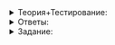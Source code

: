 <details>
<summary>Теория+Тестирование:</summary>

# mutex и lock_guard

Разберёмся, как быть с классом  `Account`  и его методом  `TrySpend`, если хочется вызывать его параллельно из разных потоков, но не порождать состояния гонки. Вспомним, как выглядит этот метод, и задумаемся, чего дополнительно мы от него ждём:

```cpp
bool Account::TrySpend(int plan) {
    if (value_ < plan) {
        return false;
    } else {
        value_ -= plan;
        return true;
    }
}

```

Во-первых, хочется защититься от одновременного выполнения вычитания разными потоками. Во-вторых, нужно, чтобы между проверкой условия и последующим действием никто не поменял  `value_`.

Проще говоря, надо запретить нескольким потокам одновременно выполнять тело этого метода. Области программы, в которые нельзя заходить нескольким потокам, называются критическими секциями. Сейчас вы узнаете, как это организовать.

Критическая секция контролируется специальным объектом — мьютексом. Одна критическая секция — один мьютекс. Работает он следующим образом.

1.  Подключите библиотеку  `<mutex>`.
2.  Создайте объект  `mutex m;`, соответствующий конкретной критической секции. Этот объект должен быть общим для всех потоков, которые в неё заходят.
3.  Перед входом в критическую секцию захватите блокировку вызовом  `m.lock();`. Если блокировка уже захвачена — как правило, другим потоком — метод  `lock`  не завершится, пока мьютекс не освободится.
4.  При выходе из критической секции отпустите блокировку вызовом  `m.unlock();`. Этот метод не будет ничего ожидать, зато в результате другой ожидающий освобождения поток сможет взять блокировку.

Если каждый поток будет вести себя хорошо, то есть блокировать мьютекс при входе и разблокировать при выходе, проблем не возникнет.

Класс  `Account`  здесь можно сравнить с общим кошельком. Как правило, он лежит на тумбочке в прихожей. Это значит, что он свободен. Если хочешь воспользоваться, возьми себе — захвати блокировку. Проверь, сколько там денег, потрать и верни на место — отпусти блокировку.

----------

Как нужно объявить объект мьютекса?

-   Локальной переменной в методе  `TrySpend`.
    
-   Полем класса  `Account`.
    
-   Статическим полем класса  `Account`  или глобальной переменной.
    

В коде это будет выглядеть так:

```cpp
#include <mutex>

// ...

class Account {
public:
    explicit Account(int value) : value_(value) {}
    int GetValue() const { return value_; }
    bool TrySpend(int plan) {
        value_mutex_.lock();  // вход в критическую секцию
        if (value_ < plan) {
            value_mutex_.unlock();  // выход из критической секции
            return false;
        } else {
            value_ -= plan;
            value_mutex_.unlock();  // выход из критической секции
            return true;
        }
    }
private:
    int value_;
    mutex value_mutex_;
};

```

----------

Какие проблемы вы видите в этом коде? Выберите несколько вариантов ответа.

-   Проверка условия  `value_ < plan`  сама по себе может быть выполнена параллельно, так что её можно вынести из критической секции.
    
-   Можно случайно добавить содержательный код перед  `lock`.
    
-   Можно случайно добавить содержательный код после  `unlock`.
    
-   Нужно не забыть отпустить блокировку в каждой ветке выхода из функции.
    

Самая большая проблема — высокий риск забыть отпустить блокировку при выходе из функции. Причём это может произойти не только по  `return`, но и при выбросе исключения. Если забыть, случится так называемый deadlock: все потоки будут ждать на своих методах  `lock`, а освободить будет уже некому.

Вспомним пример с кошельком: если кто-либо, не обнаружив достаточного количества денег, забудет вернуть кошелёк на тумбочку, остальные члены семьи соберутся вокруг неё и будут ждать — надеясь, что деньги ещё остались. Неприятная ситуация!

Не допустить таких ошибок поможет класс  `lock_guard`: при создании ему передаётся ссылка на нужный мьютекс, и в конструкторе он берёт блокировку. В деструкторе же — отпускает. Код становится компактнее и безопаснее:

```cpp
bool TrySpend(int plan) {
    lock_guard guard(value_mutex_);
    if (value_ < plan) {
        return false;
    } else {
        value_ -= plan;
        return true;
    }
}

```

Класс  `lock_guard`  шаблонный по типу мьютекса, но при таком его использовании тип выводится автоматически из типа аргумента конструктора.

Теперь программа будет выводить разумные числа, которые в сумме дают 1 000 000:

```
Spent 239753
Spent 226058
Spent 337955
Spent 196234
0

```

## Фреймворк для тестирования

Юнит-тесты в некоторых задачах курса используют фреймворк, подобный тому, что вы разработали во втором спринте. Кроме уже знакомых вам  `ASSERT`  и  `ASSERT_EQUAL`  в этом фреймворке есть макросы, которые проверяют выбрасывание исключений и облегчают запуск тестов. Следующая задача — как раз такая.

Весь фреймворк находится в единственном заголовочном файле  `test_framework.h`. Вы можете скачать его по ссылке ниже и проверять функции и классы вне тренажёра, на своём компьютере. Чтобы использовать фреймворк, положите  `test_framework.h`  в один каталог с файлами вашего проекта и подключите его директивой  `#include "test_framework.h"`.

📎 test_framework.h

</details>

<details>
<summary>Ответы:</summary>

# Ответы на задания

Как нужно объявить объект мьютекса?

-   **(-)**  Локальной переменной в методе  `TrySpend`.

> Тогда у каждого потока будет свой объект мьютекса, и один не узнает о том, что делает другой.

-   **(+)**  Полем класса  `Account`.
    
-   **(-)**  Статическим полем класса  `Account`  или глобальной переменной.
    

> Это избыточно: в данном случае потоки не смогут одновременно пользоваться разными объектами класса  `Account`, хотя никакой опасности в этом нет.

----------

Какие проблемы вы видите в этом коде? Выберите несколько вариантов ответа.

-   **(-)**  Проверка условия  `value_ < plan`  сама по себе может быть выполнена параллельно, так что её можно вынести из критической секции.

> Ни в коем случае! Если осталось 10 ₽ и каждый поток хочет потратить их все, после такого параллельного сравнения каждый из них будет считать, что имеет на это право.

-   **(-)**  Можно случайно добавить содержательный код перед  `lock`.

> Вот тут можно поспорить: вы сами решаете, с какого момента начинается критическая секция — а перед ней можно выполнить какие-нибудь общие действия.

-   **(+)**  Можно случайно добавить содержательный код после  `unlock`.

> Это может быть фичей, но да — чаще будет багом.

-   **(+)**  Нужно не забыть отпустить блокировку в каждой ветке выхода из функции.

> Верно, нужно более практичное решение.

</details>

<details>
<summary>Задание:</summary>

## Задание

Когда нет синхронизации доступа нескольких потоков к одним и тем же данным, это может фатально сказаться на работе программы. Поэтому важно не забывать захватывать мьютекс при обращении к разделяемым данным. Но бывают большие проекты, где доступ к общим данным осуществляется из множества мест в коде. При внесении очередных правок забыть о мьютексе легко.

Чтобы защититься от этой проблемы, можно написать специальную обёртку над данными, которая будет предоставлять к ним доступ только под мьютексом. Разработайте обёртку — шаблон класса `Synchronized`  с таким интерфейсом:

```cpp
template <typename T>
class Synchronized {
public:
	  explicit Synchronized(T initial = T());
	
	  struct Access {
		    V& ref_to_value;
        // ...
	  };
	
	  Access GetAccess();
private:
	  T value_;
};

```

Тип  `Access`  должен быть структурой, в которой есть поле  `T& ref_to_value`, ссылающееся на поле  `value_`  класса  `Synchronized<T>`. Объект класса  `Access`  должен вести себя аналогично классу  `lock_guard<mutex>`: захватывать мьютекс в своём конструкторе и освобождать в деструкторе. Пример:

```cpp
Synchronized<int> s_int;
{
	  auto access = s_int.GetAccess();
	  // Критическая секция начинается отсюда и продолжается до конца блока
	  access.ref_to_value = 5;
}
ASSERT_EQUAL(s_int.GetAccess().ref_to_value, 5);

```

Можно и даже нужно добавлять необходимые поля в класс `Access` и шаблон `Synchronized`. Более подробные примеры использования шаблона `Synchronized` смотрите в заготовке кода.

Как видите, единственный способ получить доступ к полю `value_` класса `Synchronized<T>` — это обратиться к полю `ref_to_value` класса `Access`, который гарантирует, что этот доступ осуществляется под мьютексом. Таким образом, если разделяемые данные обернуть в шаблон `Synchronized`, вы никогда не забудете захватить мьютекс при обращении к ним.

### Ограничения

Тип  `T`  гарантированно имеет конструктор по умолчанию, но может не иметь конструктора копирования.

### Что отправлять на проверку

cpp-файл, содержащий шаблонный класс  `Synchronized`, а также необходимые для его работы подключения библиотек и другие функции. Функция  `main`  будет проигнорирована при тестировании.

### Как будет тестироваться ваш код

По аналогии с примером в заготовке кода будет проверено, что структура  `Access`  действительно обеспечивает синхронизацию действий между потоками.

### Подсказка

Призовите на помощь  `lock_guard<mutex>`.

</details>
